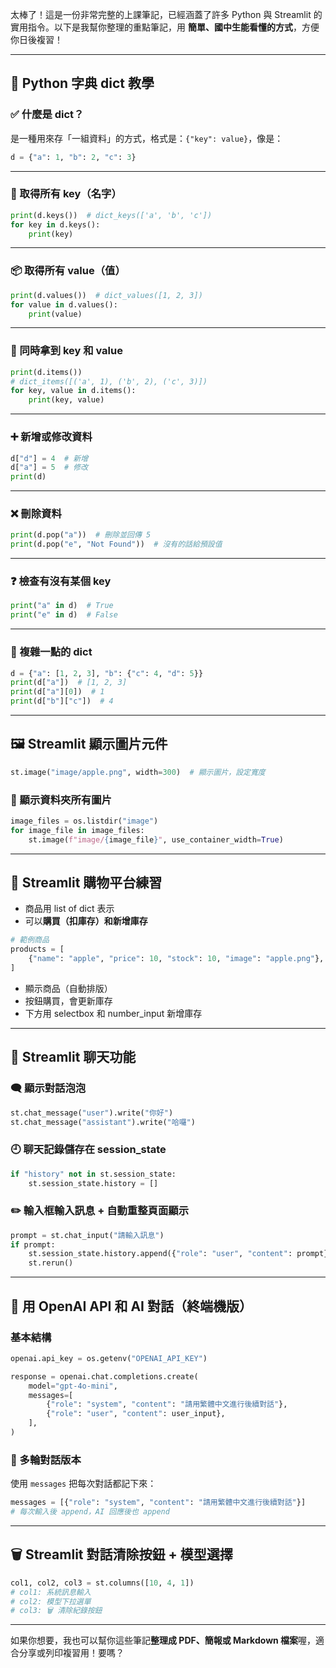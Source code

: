太棒了！這是一份非常完整的上課筆記，已經涵蓋了許多 Python 與 Streamlit 的實用指令。以下是我幫你整理的重點筆記，用 **簡單、國中生能看懂的方式**，方便你日後複習！

---

## 🧠 Python 字典 dict 教學

### ✅ 什麼是 dict？

是一種用來存「一組資料」的方式，格式是：`{"key": value}`，像是：

```python
d = {"a": 1, "b": 2, "c": 3}
```

---

### 🔑 取得所有 key（名字）

```python
print(d.keys())  # dict_keys(['a', 'b', 'c'])
for key in d.keys():
    print(key)
```

---

### 📦 取得所有 value（值）

```python
print(d.values())  # dict_values([1, 2, 3])
for value in d.values():
    print(value)
```

---

### 🔄 同時拿到 key 和 value

```python
print(d.items())
# dict_items([('a', 1), ('b', 2), ('c', 3)])
for key, value in d.items():
    print(key, value)
```

---

### ➕ 新增或修改資料

```python
d["d"] = 4  # 新增
d["a"] = 5  # 修改
print(d)
```

---

### ❌ 刪除資料

```python
print(d.pop("a"))  # 刪除並回傳 5
print(d.pop("e", "Not Found"))  # 沒有的話給預設值
```

---

### ❓ 檢查有沒有某個 key

```python
print("a" in d)  # True
print("e" in d)  # False
```

---

### 🧩 複雜一點的 dict

```python
d = {"a": [1, 2, 3], "b": {"c": 4, "d": 5}}
print(d["a"])  # [1, 2, 3]
print(d["a"][0])  # 1
print(d["b"]["c"])  # 4
```

---

## 🖼️ Streamlit 顯示圖片元件

```python
st.image("image/apple.png", width=300)  # 顯示圖片，設定寬度
```

### 🔁 顯示資料夾所有圖片

```python
image_files = os.listdir("image")
for image_file in image_files:
    st.image(f"image/{image_file}", use_container_width=True)
```

---

## 🛒 Streamlit 購物平台練習

- 商品用 list of dict 表示
- 可以**購買（扣庫存）**和**新增庫存**

```python
# 範例商品
products = [
    {"name": "apple", "price": 10, "stock": 10, "image": "apple.png"},
]
```

- 顯示商品（自動排版）
- 按鈕購買，會更新庫存
- 下方用 selectbox 和 number_input 新增庫存

---

## 💬 Streamlit 聊天功能

### 🗨️ 顯示對話泡泡

```python
st.chat_message("user").write("你好")
st.chat_message("assistant").write("哈囉")
```

### 🕘 聊天記錄儲存在 session_state

```python
if "history" not in st.session_state:
    st.session_state.history = []
```

### ✏️ 輸入框輸入訊息 + 自動重整頁面顯示

```python
prompt = st.chat_input("請輸入訊息")
if prompt:
    st.session_state.history.append({"role": "user", "content": prompt})
    st.rerun()
```

---

## 🤖 用 OpenAI API 和 AI 對話（終端機版）

### 基本結構

```python
openai.api_key = os.getenv("OPENAI_API_KEY")

response = openai.chat.completions.create(
    model="gpt-4o-mini",
    messages=[
        {"role": "system", "content": "請用繁體中文進行後續對話"},
        {"role": "user", "content": user_input},
    ],
)
```

### 💬 多輪對話版本

使用 `messages` 把每次對話都記下來：

```python
messages = [{"role": "system", "content": "請用繁體中文進行後續對話"}]
# 每次輸入後 append，AI 回應後也 append
```

---

## 🗑️ Streamlit 對話清除按鈕 + 模型選擇

```python
col1, col2, col3 = st.columns([10, 4, 1])
# col1: 系統訊息輸入
# col2: 模型下拉選單
# col3: 🗑️ 清除紀錄按鈕
```

---

如果你想要，我也可以幫你這些筆記**整理成 PDF、簡報或 Markdown 檔案**喔，適合分享或列印複習用！要嗎？
